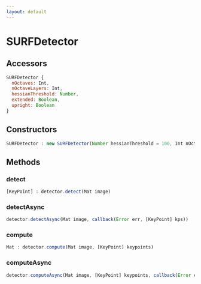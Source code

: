 ```yaml
---
layout: default
---
```


# SURFDetector

## Accessors
``` javascript
SURFDetector {
  nOctaves: Int,
  nOctaveLayers: Int,
  hessianThreshold: Number,
  extended: Boolean,
  upright: Boolean
}
```

<a name="constructors"></a>

## Constructors
``` javascript
SURFDetector : new SURFDetector(Number hessianThreshold = 100, Int nOctaves = 4, Int nOctaveLayers = 3, Boolean extended = false, Boolean upright = false)
```
## Methods

<a name="detect"></a>

### detect
``` javascript
[KeyPoint] : detector.detect(Mat image)
```

<a name="detectAsync"></a>

### detectAsync
``` javascript
detector.detectAsync(Mat image, callback(Error err, [KeyPoint] kps))
```

<a name="compute"></a>

### compute
``` javascript
Mat : detector.compute(Mat image, [KeyPoint] keypoints)
```

<a name="computeAsync"></a>

### computeAsync
``` javascript
detector.computeAsync(Mat image, [KeyPoint] keypoints, callback(Error err, Mat descriptors))
```